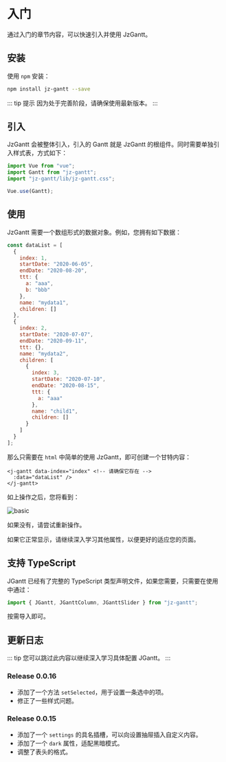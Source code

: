 # 入门

<Description author="jeremyjone" version="0.0.16" date="2020-12-02" copyright="jeremyjone" />

通过入门的章节内容，可以快速引入并使用 JzGantt。

## 安装

使用 `npm` 安装：

```bash
npm install jz-gantt --save
```

::: tip 提示
因为处于完善阶段，请确保使用最新版本。
:::

## 引入

JzGantt 会被整体引入，引入的 Gantt 就是 JzGantt 的根组件。同时需要单独引入样式表，方式如下：

```js
import Vue from "vue";
import Gantt from "jz-gantt";
import "jz-gantt/lib/jz-gantt.css";

Vue.use(Gantt);
```

## 使用

JzGantt 需要一个数组形式的数据对象。例如，您拥有如下数据：

```js
const dataList = [
  {
    index: 1,
    startDate: "2020-06-05",
    endDate: "2020-08-20",
    ttt: {
      a: "aaa",
      b: "bbb"
    },
    name: "mydata1",
    children: []
  },
  {
    index: 2,
    startDate: "2020-07-07",
    endDate: "2020-09-11",
    ttt: {},
    name: "mydata2",
    children: [
      {
        index: 3,
        startDate: "2020-07-10",
        endDate: "2020-08-15",
        ttt: {
          a: "aaa"
        },
        name: "child1",
        children: []
      }
    ]
  }
];
```

那么只需要在 `html` 中简单的使用 JzGantt，即可创建一个甘特内容：

```html{2}
<j-gantt data-index="index" <!-- 请确保它存在 -->
  :data="dataList" />
</j-gantt>
```

如上操作之后，您将看到：

<img :src="$withBase('/assets/gantt/basic.png')" alt="basic">

如果没有，请尝试重新操作。

如果它正常显示，请继续深入学习其他属性，以便更好的适应您的页面。

## 支持 TypeScript

JGantt 已经有了完整的 TypeScript 类型声明文件，如果您需要，只需要在使用中通过：

```js
import { JGantt, JGanttColumn, JGanttSlider } from "jz-gantt";
```

按需导入即可。

## 更新日志

::: tip
您可以跳过此内容以继续深入学习具体配置 JGantt。
:::

### Release 0.0.16

- 添加了一个方法 `setSelected`，用于设置一条选中的项。
- 修正了一些样式问题。

### Release 0.0.15

- 添加了一个 `settings` 的具名插槽，可以向设置抽屉插入自定义内容。
- 添加了一个 `dark` 属性，适配黑暗模式。
- 调整了表头的格式。
